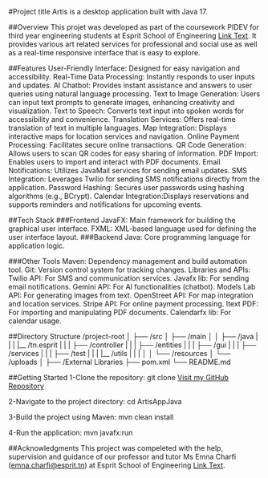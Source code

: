 #Project title
Artis is a desktop application built with Java 17.

##Overview
This projet was developed as part of the coursework PIDEV for third year engineering students at Esprit School of Engineering [Link Text](https://esprit.tn). 
It provides various art related services for professional and social use as well as a real-time responsive interface that is easy to explore.

##Features
User-Friendly Interface: Designed for easy navigation and accessibility.
Real-Time Data Processing: Instantly responds to user inputs and updates.
AI Chatbot: Provides instant assistance and answers to user queries using natural language processing.
Text to Image Generation: Users can input text prompts to generate images, enhancing creativity and visualization.
Text to Speech: Converts text input into spoken words for accessibility and convenience.
Translation Services: Offers real-time translation of text in multiple languages.
Map Integration: Displays interactive maps for location services and navigation.
Online Payment Processing: Facilitates secure online transactions.
QR Code Generation: Allows users to scan QR codes for easy sharing of information.
PDF Import: Enables users to import and interact with PDF documents.
Email Notifications: Utilizes JavaMail services for sending email updates.
SMS Integration: Leverages Twilio for sending SMS notifications directly from the application.
Password Hashing: Secures user passwords using hashing algorithms (e.g., BCrypt).
Calendar Integration:Displays reservations and supports reminders and notifications for upcoming events.

##Tech Stack
###Frontend
JavaFX: Main framework for building the graphical user interface.
FXML: XML-based language used for defining the user interface layout.
###Backend
Java: Core programming language for application logic.

###Other Tools
Maven: Dependency management and build automation tool.
Git: Version control system for tracking changes.
Libraries and APIs:
  Twilio API: For SMS and communication services.
  Javafx lib: For sending email notifications.
  Gemini API: For AI functionalities (chatbot).
  Models Lab API: For generating images from text.
  OpenStreet API: For map integration and location services.
  Stripe API: For online payment processing.
  Itext PDF: For importing and manipulating PDF documents.
  Calendarfx lib: For calendar usage.
  
##Directory Structure
/project-root
│
├── /src
│   ├── /main
│   │   ├── /java
|   |   |   |__ /tn.esprit
|   |   |       ├── /controller
|   |   |       ├── /entities
|   |   |       ├── /gui
|   |   |       ├── /services
|   |   |       ├── /test
|   |   |       |__ /utils
|   |   |
│   │   └── /resources
│   └── /uploads
│
├── /External Libraries
├── pom.xml
└── README.md

##Getting Started
  1-Clone the repository:
  git clone [Visit my GitHub Repository](https://github.com/EmnaMbarki94/ArtisAppJava.git)
  
  2-Navigate to the project directory:
  cd ArtisAppJava
  
  3-Build the project using Maven:
  mvn clean install
  
  4-Run the application:
  mvn javafx:run

##Acknowledgments
This project was compeleted with the help, supervision and guidance of our professor and tutor Ms Emna Charfi (emna.charfi@esprit.tn) at Esprit School of Engineering [Link Text](https://esprit.tn).
